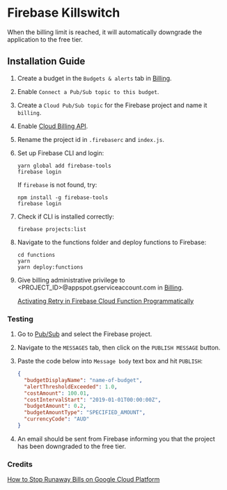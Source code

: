 # Firebase Killswitch

When the billing limit is reached, it will automatically downgrade the application to the free tier.

## Installation Guide

1. Create a budget in the `Budgets & alerts` tab in [Billing](https://console.cloud.google.com/billing).

1. Enable `Connect a Pub/Sub topic to this budget`.

1. Create a `Cloud Pub/Sub topic` for the Firebase project and name it `billing`.

1. Enable [Cloud Billing API](https://console.developers.google.com/apis/api/cloudbilling.googleapis.com).

1. Rename the project id in `.firebaserc` and `index.js`.

1. Set up Firebase CLI and login:

   ```fish
   yarn global add firebase-tools
   firebase login
   ```

   If `firebase` is not found, try:

   ```fish
   npm install -g firebase-tools
   firebase login
   ```

1. Check if CLI is installed correctly:

   ```fish
   firebase projects:list
   ```

1. Navigate to the functions folder and deploy functions to Firebase:

   ```fish
   cd functions
   yarn
   yarn deploy:functions
   ```

1. Give billing administrative privilege to <PROJECT_ID>@appspot.gserviceaccount.com in [Billing](https://console.cloud.google.com/billing).

   [Activating Retry in Firebase Cloud Function Programmatically](https://stackoverflow.com/questions/55606808/activate-retry-in-firebase-cloud-function-programmatically)

### Testing

1. Go to [Pub/Sub](https://console.cloud.google.com/cloudpubsub/topic/detail) and select the Firebase project.

1. Navigate to the `MESSAGES` tab, then click on the `PUBLISH MESSAGE` button.

1. Paste the code below into `Message body` text box and hit `PUBLISH`:

   ```json
   {
     "budgetDisplayName": "name-of-budget",
     "alertThresholdExceeded": 1.0,
     "costAmount": 100.01,
     "costIntervalStart": "2019-01-01T00:00:00Z",
     "budgetAmount": 0.2,
     "budgetAmountType": "SPECIFIED_AMOUNT",
     "currencyCode": "AUD"
   }
   ```

1. An email should be sent from Firebase informing you that the project has been downgraded to the free tier.

### Credits

[How to Stop Runaway Bills on Google Cloud Platform](https://www.youtube.com/watch?v=KiTg8RPpGG4)
